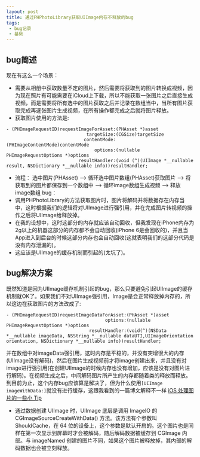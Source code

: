 ```yaml
---
layout: post
title: 通过PHPhotoLibrary获取UIImage内存不释放的bug
tags:
 - bug记录
 - 基础
---
```


## bug简述
现在有这么一个场景：
* 需要从相册中获取数量不定的图片，然后需要将获取到的图片转换成视频，因为现在照片有可能需要在iCloud上下载，所以不能获取一张图片之后直接生成视频，而是需要将所有选中的图片获取之后并记录在数组当中，当所有图片获取完成再逐张图片生成视频，在所有操作都完成之后就将图片释放。
* 获取图片使用的方法是:
```objc
- (PHImageRequestID)requestImageForAsset:(PHAsset *)asset 
                              targetSize:(CGSize)targetSize 
                             contentMode:(PHImageContentMode)contentMode 
                                 options:(nullable PHImageRequestOptions *)options 
                           resultHandler:(void (^)(UIImage *__nullable result, NSDictionary *__nullable info))resultHandler;
```
* 流程： 选中图片(PHAsset) --> 循环选中图片数组(PHAsset)获取图片 --> 将获取到的图片都保存到一个数组中 --> 循环image数组生成视频 --> 释放image数组
bug：
* 调用PHPhotoLibrary的方法获取图片时，图片将解码并将数据存在内存当中，这时根据我们的逻辑将对UIImage进行强引用，并在完成图片转视频的操作之后将UIImage给释放掉。
* 在我的设想中，这时这部分的内存就应该自动回收，但我发现在iPhone内存为2g以上的机器这部分的内存都不会自动回收(iPhone 6是会回收的)，并且当App进入到后台的时候这部分内存也会自动回收(这就表明我们的这部分代码是没有内存泄漏的)。
* 这应该是UIImage的缓存机制而引起的(太坑了)。

## bug解决方案
既然知道是因为UIImage缓存机制引起的bug，那么只要避免引起UIImage的缓存机制就OK了。如果我们不对UIImage强引用，Image是会正常释放掉内存的，所以这边在获取图片的方法改成了:
```objc
- (PHImageRequestID)requestImageDataForAsset:(PHAsset *)asset 
                                     options:(nullable PHImageRequestOptions *)options 
                               resultHandler:(void(^)(NSData *__nullable imageData, NSString *__nullable dataUTI,UIImageOrientation orientation, NSDictionary *__nullable info))resultHandler;
```
并在数组中对imageData强引用，这时内存是平稳的，并没有突增很大的内存(UIImage没有解码)，然后在图片生成视频前才将image创建出来，并且没有对image进行强引用(在创建UIImage的时候内存也没有增加，应该是没有对图片进行解码)。在视频生成之后，中间解码图片所产生的内存都随着类的释放而释放。
到目前为止，这个内存bug应该算是解决了，但为什么使用`[UIImage imageWithData:]`就没有进行缓存，这跟我看到的一篇博文解释不一样 [iOS 处理图片的一些小 Tip](https://blog.ibireme.com/2015/11/02/ios_image_tips/)
* 通过数据创建 UIImage 时，UIImage 底层是调用 ImageIO 的 CGImageSourceCreateWithData() 方法。该方法有个参数叫 ShouldCache，在 64 位的设备上，这个参数是默认开启的。这个图片也是同样在第一次显示到屏幕时才会被解码，随后解码数据被缓存到 CGImage 内部。与 imageNamed 创建的图片不同，如果这个图片被释放掉，其内部的解码数据也会被立刻释放。
